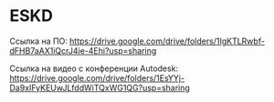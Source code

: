 # ESKD
Ссылка на ПО:
https://drive.google.com/drive/folders/1IgKTLRwbf-dFHB7aAX1iQcrJ4ie-4Ehi?usp=sharing

Ссылка на видео с конференции Autodesk:
https://drive.google.com/drive/folders/1EsYYj-Da9xIFyKEUwJLfddWiTQxWG1QG?usp=sharing
